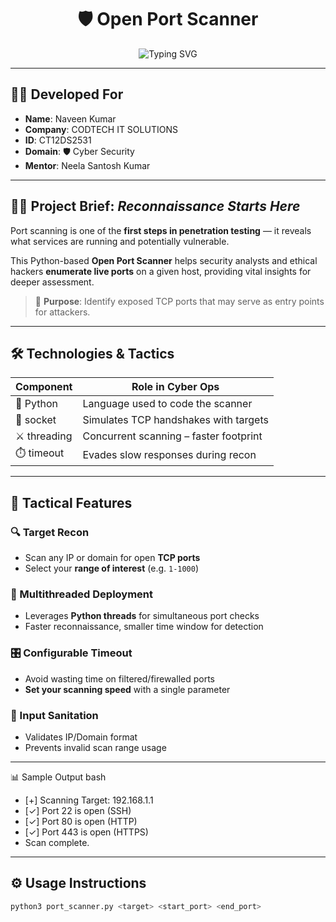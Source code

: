 <h1 align="center">🛡️ Open Port Scanner</h1>

<p align="center">
  <img src="https://readme-typing-svg.demolab.com?font=Fira+Code&size=22&pause=1000&color=36FFC6&center=true&vCenter=true&width=600&lines=Cybersecurity+Toolset+Module;Port+Scanner+in+Python+%7C+Threaded+%26+Fast;Scan+%7C+Analyze+%7C+Secure" alt="Typing SVG" />
</p>

---

## 👨‍💻 Developed For

- **Name**: Naveen Kumar  
- **Company**: CODTECH IT SOLUTIONS  
- **ID**: CT12DS2531  
- **Domain**: 🛡️ Cyber Security  
- **Mentor**: Neela Santosh Kumar  

---

## 🕵️‍♂️ Project Brief: *Reconnaissance Starts Here*

Port scanning is one of the **first steps in penetration testing** — it reveals what services are running and potentially vulnerable.

This Python-based **Open Port Scanner** helps security analysts and ethical hackers **enumerate live ports** on a given host, providing vital insights for deeper assessment.

> 🎯 **Purpose**: Identify exposed TCP ports that may serve as entry points for attackers.

---

## 🛠️ Technologies & Tactics

| Component         | Role in Cyber Ops                      |
|------------------|----------------------------------------|
| 🐍 Python         | Language used to code the scanner       |
| 🔌 socket         | Simulates TCP handshakes with targets   |
| ⚔️ threading      | Concurrent scanning – faster footprint  |
| ⏱️ timeout        | Evades slow responses during recon      |

---

## 🧰 Tactical Features

### 🔍 Target Recon
- Scan any IP or domain for open **TCP ports**
- Select your **range of interest** (e.g. `1-1000`)

### 🚀 Multithreaded Deployment
- Leverages **Python threads** for simultaneous port checks
- Faster reconnaissance, smaller time window for detection

### 🎛 Configurable Timeout
- Avoid wasting time on filtered/firewalled ports
- **Set your scanning speed** with a single parameter

### 🧪 Input Sanitation
- Validates IP/Domain format
- Prevents invalid scan range usage

---
📊 Sample Output
bash
- [+] Scanning Target: 192.168.1.1
- [✓] Port 22 is open (SSH)
- [✓] Port 80 is open (HTTP)
- [✓] Port 443 is open (HTTPS)
- Scan complete.

---

## ⚙️ Usage Instructions

```bash
python3 port_scanner.py <target> <start_port> <end_port>
